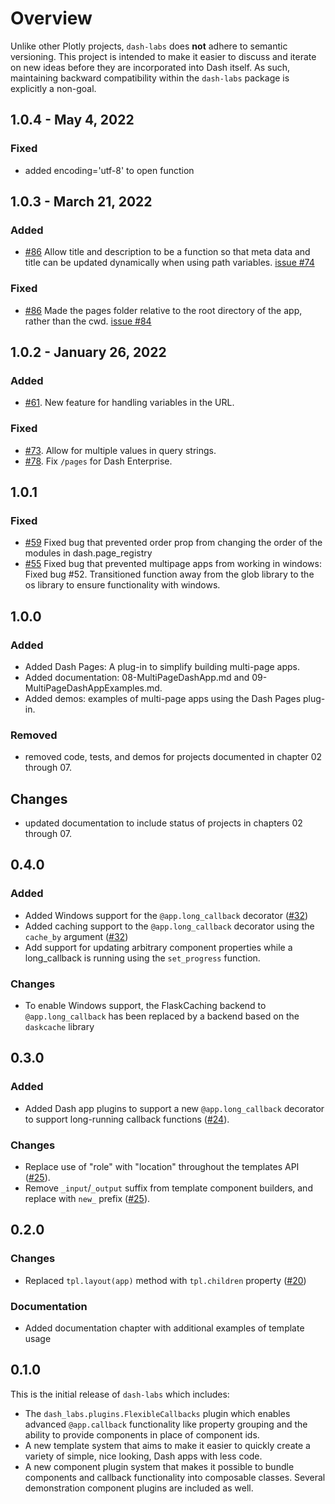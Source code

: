# Overview
Unlike other Plotly projects, `dash-labs` does **not** adhere to semantic versioning. This project is intended to make it easier to discuss and iterate on new ideas before they are incorporated into Dash itself. As such, maintaining backward compatibility within the `dash-labs` package is explicitly a non-goal.

## 1.0.4 - May 4, 2022
### Fixed 
- added encoding='utf-8' to open function

## 1.0.3 - March 21, 2022

### Added
- [#86](https://github.com/plotly/dash-labs/pull/86)  Allow title and description to be a function so that meta data and title can be updated dynamically when using path variables. [issue #74](https://github.com/plotly/dash-labs/issues/74)
 
### Fixed 
- [#86](https://github.com/plotly/dash-labs/pull/86) Made the pages folder relative to the root directory of the app, rather than the cwd. [issue #84](https://github.com/plotly/dash-labs/issues/84)


## 1.0.2 - January 26, 2022

### Added
 - [#61](https://github.com/plotly/dash-labs/pull/61).  New feature for handling variables in the URL.
### Fixed
 - [#73](https://github.com/plotly/dash-labs/pull/73).  Allow for multiple values in query strings.
 - [#78](https://github.com/plotly/dash-labs/pull/78). Fix `/pages` for Dash Enterprise.

## 1.0.1

### Fixed
 - [#59](https://github.com/plotly/dash-labs/pull/59) Fixed bug that prevented order prop from changing the order of the modules in dash.page_registry
 - [#55](https://github.com/plotly/dash-labs/pull/55) Fixed bug that prevented multipage apps from working in windows: Fixed bug #52. Transitioned function away from the glob library to the os library to ensure functionality with windows. 

## 1.0.0

### Added
 - Added Dash Pages: A plug-in to simplify building multi-page apps.
 - Added documentation: 08-MultiPageDashApp.md and 09-MultiPageDashAppExamples.md.
 - Added demos:  examples of multi-page apps using the Dash Pages plug-in.

### Removed
 - removed code, tests, and demos for projects documented in chapter 02 through 07.

## Changes
 - updated documentation to include status of projects in chapters 02 through 07.

## 0.4.0

### Added
 - Added Windows support for the `@app.long_callback` decorator ([#32](https://github.com/plotly/dash-labs/pull/32))
 - Added caching support to the `@app.long_callback` decorator using the `cache_by` argument ([#32](https://github.com/plotly/dash-labs/pull/32))
 - Add support for updating arbitrary component properties while a long_callback is running using the `set_progress` function. 

### Changes
 - To enable Windows support, the FlaskCaching backend to `@app.long_callback` has been replaced by a backend based on the `daskcache` library


## 0.3.0

### Added
 - Added Dash app plugins to support a new `@app.long_callback` decorator to support long-running callback functions ([#24](https://github.com/plotly/dash-labs/pull/24)).

### Changes
 - Replace use of "role" with "location" throughout the templates API ([#25](https://github.com/plotly/dash-labs/pull/25)).
 - Remove `_input`/`_output` suffix from template component builders, and replace with `new_` prefix ([#25](https://github.com/plotly/dash-labs/pull/25)). 


## 0.2.0

### Changes
 - Replaced `tpl.layout(app)` method with `tpl.children` property ([#20](https://github.com/plotly/dash-labs/pull/20))

### Documentation
 - Added documentation chapter with additional examples of template usage


## 0.1.0

This is the initial release of `dash-labs` which includes:
 - The `dash_labs.plugins.FlexibleCallbacks` plugin which enables advanced `@app.callback` functionality like property grouping and the ability to provide components in place of component ids.
 - A new template system that aims to make it easier to quickly create a variety of simple, nice looking, Dash apps with less code.
 - A new component plugin system that makes it possible to bundle components and callback functionality into composable classes. Several demonstration component plugins are included as well.
